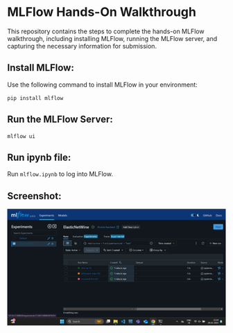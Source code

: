 # MLFlow Hands-On Walkthrough

This repository contains the steps to complete the hands-on MLFlow walkthrough, including installing MLFlow, running the MLFlow server, and capturing the necessary information for submission.

## Install MLFlow:

Use the following command to install MLFlow in your environment:

```
pip install mlflow
```

## Run the MLFlow Server:

```
mlflow ui
```

## Run ipynb file:

Run `mlflow.ipynb` to log into MLFlow.

## Screenshot:

![MLFlow Screenshot](mlFlowScreenshot.png)